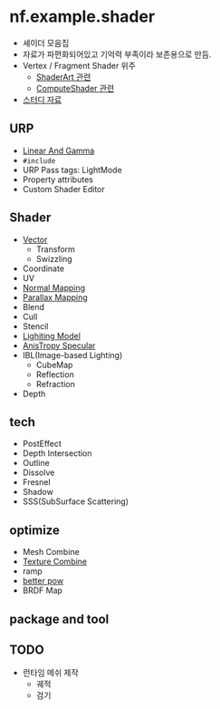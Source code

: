 # nf.example.shader

- 셰이더 모음집
- 자료가 파편화되어있고 기억력 부족이라 보존용으로 만듬.
- Vertex / Fragment Shader 위주
  - [ShaderArt 관련](https://github.com/netpyoung/unity.shader.sandbox)
  - [ComputeShader 관련](https://github.com/netpyoung/nf.example.computeshader)
- [스터디 자료](./doc/Lecture.md)

## URP

- [Linear And Gamma](./urp_shader/linear_and_gamma.md)
- `#include`
- URP Pass tags: LightMode
- Property attributes
- Custom Shader Editor

## Shader

- [Vector](./doc/Vector.md)
  - Transform
  - Swizzling
- Coordinate
- UV
- [Normal Mapping](./doc/NormalMap.md)
- [Parallax Mapping](./doc/ParallaxMapping.md)
- Blend
- Cull
- Stencil
- [Lighiting Model](./doc/LightingModel.md)
- [AnisTropy Specular](./doc/HairAnisotropic.md)
- IBL(Image-based Lighting)
  - CubeMap
  - Reflection
  - Refraction
- Depth

## tech

- PostEffect
- Depth Intersection
- Outline
- Dissolve
- Fresnel
- Shadow
- SSS(SubSurface Scattering)

## optimize

- Mesh Combine
- [Texture Combine](./doc/OptimizeCombineTexture.md)
- ramp
- [better pow](./doc/SpecularPowApproximation.md)
- BRDF Map

## package and tool

## TODO

- 런타임 메쉬 제작
  - 궤적
  - 검기